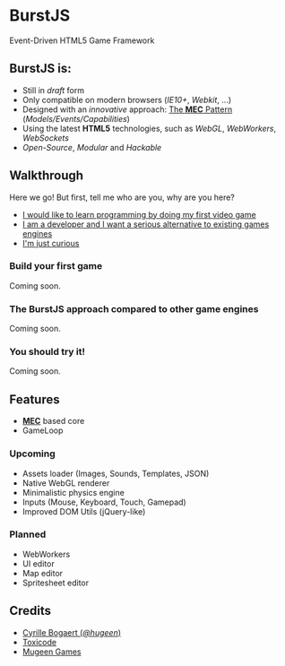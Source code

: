 # BurstJS

Event-Driven HTML5 Game Framework

## BurstJS is:

* Still in *draft* form
* Only compatible on modern browsers (*IE10+*, *Webkit*, ...)
* Designed with an *innovative* approach: [The **MEC** Pattern](https://github.com/hugeen/BurstJS/wiki/The-MEC-Pattern) (*Models/Events/Capabilities*)
* Using the latest **HTML5** technologies, such as *WebGL*, *WebWorkers*, *WebSockets*
* *Open-Source*, *Modular* and *Hackable*

## Walkthrough

Here we go! But first, tell me who are you, why are you here?

* [I would like to learn programming by doing my first video game](#build-your-first-game)
* [I am a developer and I want a serious alternative to existing games engines](#the-burstjs-approach-compared-to-other-game-engines)
* [I'm just curious](#you-should-try-it)

### Build your first game

Coming soon.

### The BurstJS approach compared to other game engines

Coming soon.

### You should try it!

Coming soon.


## Features

* [**MEC**](https://github.com/hugeen/BurstJS/wiki/The-MEC-Pattern) based core
* GameLoop

### Upcoming

* Assets loader (Images, Sounds, Templates, JSON)
* Native WebGL renderer
* Minimalistic physics engine
* Inputs (Mouse, Keyboard, Touch, Gamepad)
* Improved DOM Utils (jQuery-like)

### Planned

* WebWorkers
* UI editor
* Map editor
* Spritesheet editor

## Credits

* [Cyrille Bogaert (*@hugeen*)](http://www.twitter.com/hugeen)
* [Toxicode](http://www.toxicode.fr)
* [Mugeen Games](http://www.mugeengames.com)
